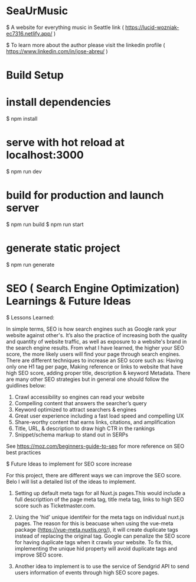 # SeaUrMusic

$ A website for everything music in Seattle link ( https://lucid-wozniak-ec7316.netlify.app/ )

$ To learn more about the author please visit the linkedin profile ( https://www.linkedin.com/in/jose-abreu/ )


# Build Setup

# install dependencies
$ npm install

# serve with hot reload at localhost:3000
$ npm run dev

# build for production and launch server
$ npm run build
$ npm run start

# generate static project
$ npm run generate

# SEO ( Search Engine Optimization) Learnings & Future Ideas

$ Lessons Learned: 

In simple terms, SEO is how search engines such as Google rank your website against other's. It’s also the practice of increasing both the quality and quantity of website traffic, as well as exposure to a website's brand in the search engine results. From what I have learned, the higher your SEO score, the more likely users will find your page through search engines. There are different techniques to increase an SEO score such as: Having only one H1 tag per page, Making reference or links to website that have high SEO score, adding proper title, description & keyword Metadata. There are many other SEO strategies but in general one should follow the guidlines below:


1) Crawl accessibility so engines can read your website
2) Compelling content that answers the searcher’s query
3) Keyword optimized to attract searchers & engines
4) Great user experience including a fast load speed and compelling UX
5) Share-worthy content that earns links, citations, and amplification
6) Title, URL, & description to draw high CTR in the rankings
7) Snippet/schema markup to stand out in SERPs

See https://moz.com/beginners-guide-to-seo for more reference on SEO best practices

$ Future Ideas to implement for SEO score increase

For this project, there are different ways we can improve the SEO score. Belo I will list a detailed list
of the ideas to implement.

1) Setting up default meta tags for all Nuxt.js pages.This would include a full descripttion of the page meta tag, title meta tag, links to high SEO score such as Ticketmaster.com.

2) Using the 'hid' unique identifeir for the meta tags on individual nuxt.js pages. The reason for this is beacuase when using the vue-meta package (https://vue-meta.nuxtjs.org/), 
it will create duplicate tags instead of replacing the original tag. Google can penalize the SEO score for having duplicate tags when it crawls your website. To fix this, implementing the unique hid property will avoid duplicate tags and improve SEO score.

3) Another idea to implement is to use the service of Sendgrid API to send users information of events through high SEO score pages.




